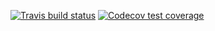 <!-- badges: start -->
  [![Travis build status](https://travis-ci.com/emilkere/Stat302Proj2.svg?branch=master)](https://travis-ci.com/emilkere/Stat302Proj2)
  [![Codecov test coverage](https://codecov.io/gh/emilkere/Stat302Proj2/branch/master/graph/badge.svg)](https://codecov.io/gh/emilkere/Stat302Proj2?branch=master)

  <!-- badges: end -->
